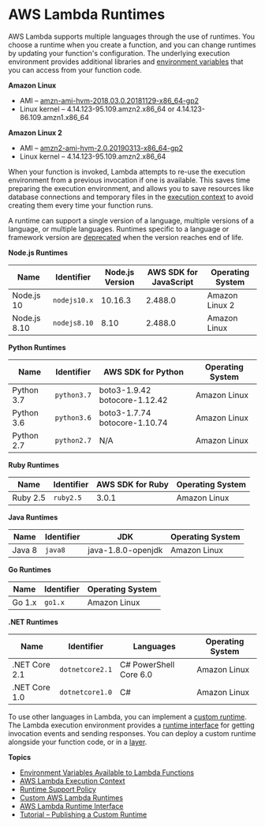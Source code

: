 # AWS Lambda Runtimes<a name="lambda-runtimes"></a>

AWS Lambda supports multiple languages through the use of runtimes\. You choose a runtime when you create a function, and you can change runtimes by updating your function's configuration\. The underlying execution environment provides additional libraries and [environment variables](lambda-environment-variables.md) that you can access from your function code\.

**Amazon Linux**
+ AMI – [amzn\-ami\-hvm\-2018\.03\.0\.20181129\-x86\_64\-gp2](https://console.aws.amazon.com/ec2/v2/home#Images:visibility=public-images;search=amzn-ami-hvm-2018.03.0.20181129-x86_64-gp2)
+ Linux kernel – 4\.14\.123\-95\.109\.amzn2\.x86\_64 or 4\.14\.123\-86\.109\.amzn1\.x86\_64

**Amazon Linux 2**
+ AMI – [amzn2\-ami\-hvm\-2\.0\.20190313\-x86\_64\-gp2](https://console.aws.amazon.com/ec2/v2/home#Images:visibility=public-images;search=amzn2-ami-hvm-2.0.20190313-x86_64-gp2)
+ Linux kernel – 4\.14\.123\-95\.109\.amzn2\.x86\_64

When your function is invoked, Lambda attempts to re\-use the execution environment from a previous invocation if one is available\. This saves time preparing the execution environment, and allows you to save resources like database connections and temporary files in the [execution context](running-lambda-code.md) to avoid creating them every time your function runs\.

A runtime can support a single version of a language, multiple versions of a language, or multiple languages\. Runtimes specific to a language or framework version are [deprecated](runtime-support-policy.md) when the version reaches end of life\.


**Node\.js Runtimes**  

| Name | Identifier | Node\.js Version | AWS SDK for JavaScript | Operating System | 
| --- | --- | --- | --- | --- | 
|  Node\.js 10  |  `nodejs10.x`  |  10\.16\.3  |  2\.488\.0  |  Amazon Linux 2  | 
|  Node\.js 8\.10  |  `nodejs8.10`  |  8\.10  |  2\.488\.0  |  Amazon Linux  | 


**Python Runtimes**  

| Name | Identifier | AWS SDK for Python | Operating System | 
| --- | --- | --- | --- | 
|  Python 3\.7  |  `python3.7`  |  boto3\-1\.9\.42 botocore\-1\.12\.42  |  Amazon Linux  | 
|  Python 3\.6  |  `python3.6`  |  boto3\-1\.7\.74 botocore\-1\.10\.74  |  Amazon Linux  | 
|  Python 2\.7  |  `python2.7`  |  N/A  |  Amazon Linux  | 


**Ruby Runtimes**  

| Name | Identifier | AWS SDK for Ruby | Operating System | 
| --- | --- | --- | --- | 
|  Ruby 2\.5  |  `ruby2.5`  |  3\.0\.1  |  Amazon Linux  | 


**Java Runtimes**  

| Name | Identifier | JDK | Operating System | 
| --- | --- | --- | --- | 
|  Java 8  |  `java8`  |  java\-1\.8\.0\-openjdk  |  Amazon Linux  | 


**Go Runtimes**  

| Name | Identifier | Operating System | 
| --- | --- | --- | 
|  Go 1\.x  |  `go1.x`  |  Amazon Linux  | 


**\.NET Runtimes**  

| Name | Identifier | Languages | Operating System | 
| --- | --- | --- | --- | 
|  \.NET Core 2\.1  |  `dotnetcore2.1`  |  C\# PowerShell Core 6\.0  |  Amazon Linux  | 
|  \.NET Core 1\.0  |  `dotnetcore1.0`  |  C\#  |  Amazon Linux  | 

To use other languages in Lambda, you can implement a [custom runtime](runtimes-custom.md)\. The Lambda execution environment provides a [runtime interface](runtimes-api.md) for getting invocation events and sending responses\. You can deploy a custom runtime alongside your function code, or in a [layer](configuration-layers.md)\.

**Topics**
+ [Environment Variables Available to Lambda Functions](lambda-environment-variables.md)
+ [AWS Lambda Execution Context](running-lambda-code.md)
+ [Runtime Support Policy](runtime-support-policy.md)
+ [Custom AWS Lambda Runtimes](runtimes-custom.md)
+ [AWS Lambda Runtime Interface](runtimes-api.md)
+ [Tutorial – Publishing a Custom Runtime](runtimes-walkthrough.md)